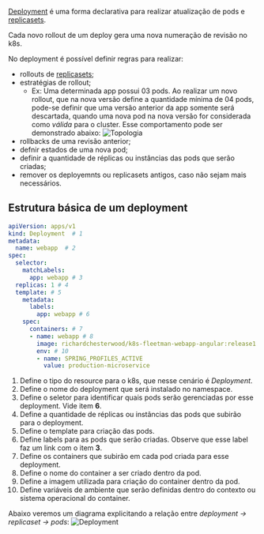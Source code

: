 [Deployment](https://kubernetes.io/docs/concepts/workloads/controllers/deployment/) é uma forma declarativa para realizar atualização de pods e [replicasets](https://kubernetes.io/docs/concepts/workloads/controllers/replicaset/).

Cada novo rollout de um deploy gera uma nova numeração de revisão no k8s.

No deployment é possível definir regras para realizar:
- rollouts de [replicasets](https://kubernetes.io/docs/concepts/workloads/controllers/replicaset/);
- estratégias de rollout;
  - Ex: Uma determinada app possui 03 pods.
    Ao realizar um novo rollout, que na nova versão define a quantidade mínima de 04 pods, pode-se definir que uma versão anterior da app somente será descartada, quando uma nova pod na nova versão for considerada como *válida* para o cluster. Esse comportamento pode ser demonstrado abaixo: 
    ![Topologia](/wandersondias/scenarios/kubernetes-part1/assets/deployment-rollout-strategy.png)
- rollbacks de uma revisão anterior;
- defnir estados de uma nova pod;
- definir a quantidade de réplicas ou instâncias das pods que serão criadas;
- remover os deployemnts ou replicasets antigos, caso não sejam mais necessários.

## Estrutura básica de um deployment

```yaml
apiVersion: apps/v1
kind: Deployment  # 1
metadata:
  name: webapp  # 2
spec:
  selector:
    matchLabels:
      app: webapp # 3
  replicas: 1 # 4
  template: # 5
    metadata:
      labels:
        app: webapp # 6
    spec:
      containers: # 7
      - name: webapp # 8
        image: richardchesterwood/k8s-fleetman-webapp-angular:release1 # 9
        env: # 10
        - name: SPRING_PROFILES_ACTIVE
          value: production-microservice
```

1. Define o tipo do resource para o k8s, que nesse cenário é *Deployment*.
2. Define o nome do deployment que será instalado no namespace.
3. Define o seletor para identificar quais pods serão gerenciadas por esse deployment. Vide item **6**.
4. Define a quantidade de réplicas ou instâncias das pods que subirão para o deployment.
5. Define o template para criação das pods.
6. Define labels para as pods que serão criadas. Observe que esse label faz um link com o item **3**.
7. Define os containers que subirão em cada pod criada para esse deployment.
8. Define o nome do container a ser criado dentro da pod.
9. Define a imagem utilizada para criação do container dentro da pod.
10. Define variáveis de ambiente que serão definidas dentro do contexto ou sistema operacional do container.

Abaixo veremos um diagrama explicitando a relação entre *deployment -> replicaset -> pods*:
![Deployment](/wandersondias/scenarios/kubernetes-part1/assets/deployment-detail.png)
